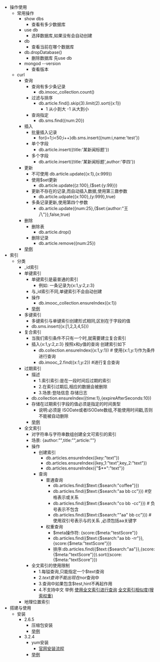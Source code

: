 
- 操作使用
	- 常用操作
		- show dbs
			- 查看有多少数据库
		- use  db
			- 选择数据库,如果没有会自动创建
		- db 
			- 查看当前在哪个数据库
		- db.dropDatabase()
			- 删除数据库  先use db
		- mongod --version
			- 查看版本
	- curl 
		- 查询
			- 查询有多少条记录
				- db.imooc_collection.count()
			- 过滤与排序
				- db.article.find().skip(3).limit(2).sort({x:1})
					- 1 从小到大  -1 从大到小
			- 查询指定
				- db.sms.find({num:20})
		- 插入
			- 批量插入记录
				- for(i=1;i<50;i++)db.sms.insert({num:i,name:'test'})
			- 单个字段
				- db.article.insert({title:'某新闻标题'})
			- 多个字段
				 - db.article.insert({title:'某新闻标题',author:'李四'})
		- 更新
			- 不可使用
				db.article.update({x:1},{x:999})
			- 使用$set更新 
				- db.article.update({z:100},{$set:{y:99}})
			- 更新不存在的记录,而自动插入数据,使用第三鼐参数
				- db.article.udpate({x:100},{y:999},true)
			- 多条记录更新,使用第四个参数
				- db.article.update({num:25},{$set:{author:"王八"}},false,true)
		- 删除
			- 删除表
				- db.article.drop()
			- 删除记录
				- db.article.remove({num:25})
		- [举例](fn/curl.txt)
- 索引
	- 分类
		- _id索引
		- 单键索引
			- 单键索引是最普通的索引
				- 例如: 一条记录为{x:1,y:2,z:3}
			- 与_id索引不同,单键索引不会自动创建
			- 操作
				- db.imooc_collection.ensureIndex({x:1})
			- [举例](fn/index.md#单键索引)
		- 多键索引
			- 多键索引与单键索引创建形式相同,区别在于字段的值
			- db.sms.insert({x:[1,2,3,4,5]})
		- 复合索引
			- 当我们索引条件不只有一个时,就需要建立复合索引
			- 插入{x:1,y:2,z:3} 按照x和y值的查询  创建索引如下
				- db.collection.ensureIndex({x:1,y:1})  # 使用{x:1,y:1}作为条件进行查询
				- db.imooc_2.find({x:1,y:2})  #进行复合查询
		- 过期索引
            - 描述
                - 1.索引索引:是在一段时间后过期的索引
                - 2.在索引过期后,相应的数据会被删除
                - 3.场景:登陆信息 存储日志
			- db.collection.ensureIndex({time:1},{expireAfterSeconds:10})
			- 存储在过期索引字段的值必须是指定的时间类型
				- 说明:必须是 ISODate或者ISODate数组,不能使用时间戳,否则不能被自动删除
			- [举例](fn/index.md#过期索引)
        - 全文索引
            - 对字符串与字符串数组创建全文可索引的索引
            - 场景: {author:"",title:"",article:""}
            - 操作
                - 创建索引
                    - db.articles.ensureIndex({key:"text"})
                    - db.articles.ensureIndex({key_1:"text",key_2:"text"})
                    - db.articles.ensureIndex({"$**":"text"})
                - 查询
                    - 普通查询
                        - db.articles.find({$text:{$search:"coffee"}})
                        - db.articles.find({$text:{$search:"aa bb cc"}}) #空格表示或关系 
                        - db.articles.find({$text:{$search:"co bb -cc"}}) # 负号表示不包含
                        - db.articles.find({$text:{$search:"\"aa\" bb cc"}}) #使用双引号表示与的关系 ,必须包括aa关键字
                    - 权重查询
                        - $meta操作符: {score:{$meta:"testScore"}}
                        - db.articles.find({$text:{$search:"aa bb -rr"}},{score:{$meta:"textScore"}})
                        - 排序:db.articles.find({$text:{$search:"aa"}},{score:{$meta:"textScore"}}).sort({score:{$meta:"textScore"}})
            - 全文索引的使用限制
                - 1.每镒查询,只能指定一个$text查询
                - 2.$text查询不能出现在$nor查询中
                - 3.查询中如果包含$test,hint不再起作用
                - 4.不支持中文
            举例
                [使用全文索引进行查询](fn/index.md#使用全文索引进行查询)
                [全文索引相似度(搜索权重)](fn/index.md#全文索引相似度查询)
		- 地理位置索引
- 搭建与使用
    - 安装
        - 2.6.5
            - 压缩包安装
            - [举例](fn/install.md#2.6.5压缩包安装)
        - 3.2.4
            - yum安装
                - [官网安装流程](https://docs.mongodb.com/manual/tutorial/install-mongodb-on-red-hat/)
            - [举例](fn/install.md#3.2.4yum安装)
